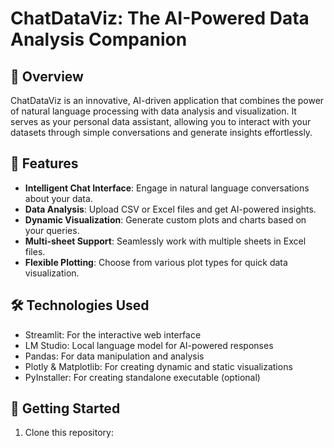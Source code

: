 # ChatDataViz: The AI-Powered Data Analysis Companion

## 🌟 Overview

ChatDataViz is an innovative, AI-driven application that combines the power of natural language processing with data analysis and visualization. It serves as your personal data assistant, allowing you to interact with your datasets through simple conversations and generate insights effortlessly.

## 🚀 Features

- **Intelligent Chat Interface**: Engage in natural language conversations about your data.
- **Data Analysis**: Upload CSV or Excel files and get AI-powered insights.
- **Dynamic Visualization**: Generate custom plots and charts based on your queries.
- **Multi-sheet Support**: Seamlessly work with multiple sheets in Excel files.
- **Flexible Plotting**: Choose from various plot types for quick data visualization.

## 🛠️ Technologies Used

- Streamlit: For the interactive web interface
- LM Studio: Local language model for AI-powered responses
- Pandas: For data manipulation and analysis
- Plotly & Matplotlib: For creating dynamic and static visualizations
- PyInstaller: For creating standalone executable (optional)

## 🏁 Getting Started

1. Clone this repository:
